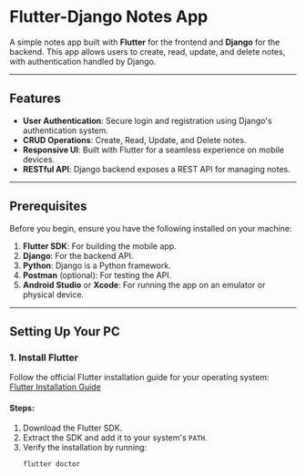 # Flutter-Django Notes App

A simple notes app built with **Flutter** for the frontend and **Django** for the backend. This app allows users to create, read, update, and delete notes, with authentication handled by Django.

---

## Features

- **User Authentication**: Secure login and registration using Django's authentication system.
- **CRUD Operations**: Create, Read, Update, and Delete notes.
- **Responsive UI**: Built with Flutter for a seamless experience on mobile devices.
- **RESTful API**: Django backend exposes a REST API for managing notes.

---

## Prerequisites

Before you begin, ensure you have the following installed on your machine:

1. **Flutter SDK**: For building the mobile app.
2. **Django**: For the backend API.
3. **Python**: Django is a Python framework.
4. **Postman** (optional): For testing the API.
5. **Android Studio** or **Xcode**: For running the app on an emulator or physical device.

---

## Setting Up Your PC

### 1. Install Flutter

Follow the official Flutter installation guide for your operating system:  
[Flutter Installation Guide](https://flutter.dev/docs/get-started/install)

#### Steps:
1. Download the Flutter SDK.
2. Extract the SDK and add it to your system's `PATH`.
3. Verify the installation by running:
   ```bash
   flutter doctor
